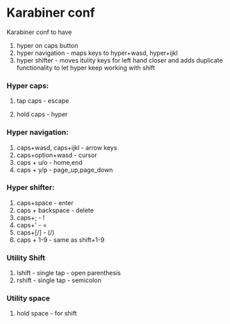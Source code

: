 # Karabiner conf

Karabiner conf to have

1. hyper on caps button
2. hyper navigation - maps keys to hyper+wasd, hyper+ijkl
3. hyper shifter - moves itulity keys for left hand closer and adds duplicate functionality to let hyper keep working with shift

### Hyper caps:

1. tap caps - escape

2) hold caps - hyper

### Hyper navigation:

1. caps+wasd, caps+ijkl - arrow keys
2. caps+option+wasd - cursor
3. caps + u/o - home,end
4. caps + y/p - page_up,page_down

### Hyper shifter:

1. caps+space - enter
2. caps + backspace - delete
3. caps+; - !
4. caps+' - =
5. caps+[/] - (/)
6. caps + 1-9 - same as shift+1-9

### Utility Shift

1. lshift - single tap - open parenthesis
2. rshift - single tap - semicolon

### Utility space

1. hold space - for shift
